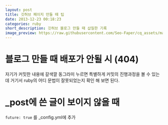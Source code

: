 ```yaml
---
layout: post
title: 깃허브 페이지 만들 때 팁
date: 2013-12-23 00:18:23
categories: ruby
short_description: 깃허브 블로그 만들 때 삽질한 기록
image_preview: https://raw.githubusercontent.com/Seo-Faper/cq_assets/master/heroes/cos_pr_17_17.png
---
```


# 블로그 만들 때 배포가 안될 시 (404)

자기가 커밋한 내용에 갈색깔 동그라미 누르면 특별하게 커밋의 진행과정을 볼 수 있는데
거기서 ruby의 어디 문법이 잘못되었는지 확인 해 보면 된다.

# _post에 쓴 글이 보이지 않을 때

`future: true` 를 _config.yml에 추가